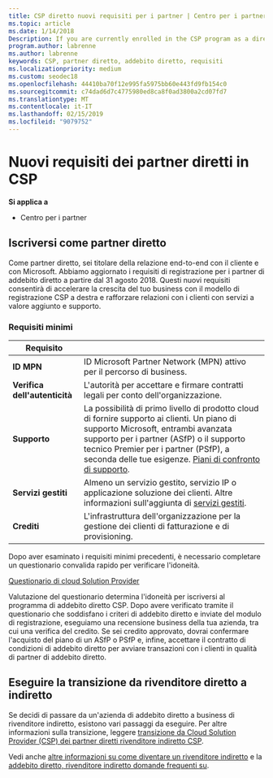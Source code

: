 ```yaml
---
title: CSP diretto nuovi requisiti per i partner | Centro per i partner
ms.topic: article
ms.date: 1/14/2018
Description: If you are currently enrolled in the CSP program as a direct partner, you should prepare to meet these updated support and services requirements.
program.author: labrenne
ms.author: labrenne
keywords: CSP, partner diretto, addebito diretto, requisiti
ms.localizationpriority: medium
ms.custom: seodec18
ms.openlocfilehash: 44410ba70f12e995fa5975bb60e443fd9fb154c0
ms.sourcegitcommit: c74dad6d7c4775980ed8ca8f0ad3800a2cd07fd7
ms.translationtype: MT
ms.contentlocale: it-IT
ms.lasthandoff: 02/15/2019
ms.locfileid: "9079752"
---
```

# <a name="csp-direct-partner-new-requirements"></a>Nuovi requisiti dei partner diretti in CSP

**Si applica a**

- Centro per i partner

## <a name="enroll-as-a-direct-partner"></a>Iscriversi come partner diretto

Come partner diretto, sei titolare della relazione end-to-end con il cliente e con Microsoft. Abbiamo aggiornato i requisiti di registrazione per i partner di addebito diretto a partire dal 31 agosto 2018. Questi nuovi requisiti consentirà di accelerare la crescita del tuo business con il modello di registrazione CSP a destra e rafforzare relazioni con i clienti con servizi a valore aggiunto e supporto. 

### <a name="minimum-requirements"></a>Requisiti minimi

|**Requisito**|                             |
|--------------------------------|--------------------------------------------------------------|
|**ID MPN**   |ID Microsoft Partner Network (MPN) attivo per il percorso di business.   |
|**Verifica dell'autenticità**   |L'autorità per accettare e firmare contratti legali per conto dell'organizzazione.|
|**Supporto**  |La possibilità di primo livello di prodotto cloud di fornire supporto ai clienti. Un piano di supporto Microsoft, entrambi avanzata supporto per i partner (ASfP) o il supporto tecnico Premier per i partner (PSfP), a seconda delle tue esigenze. [Piani di confronto di supporto](https://partner.microsoft.com/en-US/support/partnersupport). |
|**Servizi gestiti**   |Almeno un servizio gestito, servizio IP o applicazione soluzione dei clienti. Altre informazioni sull'aggiunta di [servizi gestiti](https://partner.microsoft.com/en-US/business-opportunities/managed-services-provider).|
|**Crediti** |L'infrastruttura dell'organizzazione per la gestione dei clienti di fatturazione e di provisioning. 

Dopo aver esaminato i requisiti minimi precedenti, è necessario completare un questionario convalida rapido per verificare l'idoneità. 

[Questionario di cloud Solution Provider](https://partner.microsoft.com/cloud-solution-provider/assessment)

Valutazione del questionario determina l'idoneità per iscriversi al programma di addebito diretto CSP. Dopo avere verificato tramite il questionario che soddisfano i criteri di addebito diretto e inviate del modulo di registrazione, eseguiamo una recensione business della tua azienda, tra cui una verifica del credito. Se sei credito approvato, dovrai confermare l'acquisto del piano di un ASfP o PSfP e, infine, accettare il contratto di condizioni di addebito diretto per avviare transazioni con i clienti in qualità di partner di addebito diretto.

## <a name="transition-from-direct-to-indirect-reseller"></a>Eseguire la transizione da rivenditore diretto a indiretto

Se decidi di passare da un'azienda di addebito diretto a business di rivenditore indiretto, esistono vari passaggi da eseguire. Per altre informazioni sulla transizione, leggere [transizione da Cloud Solution Provider (CSP) dei partner diretti rivenditore indiretto CSP](transition-direct-to-indirect.md). 

Vedi anche [altre informazioni su come diventare un rivenditore indiretto](https://assetsprod.microsoft.com/csp-directbill-to-indirect-transition.pdf) e la [addebito diretto, rivenditore indiretto domande frequenti su](http://assetsprod.microsoft.com/mpn/direct-bill-partner-faq.pdf).